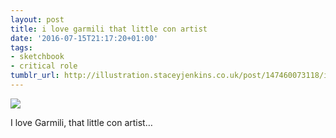 ```yaml
---
layout: post
title: i love garmili that little con artist
date: '2016-07-15T21:17:20+01:00'
tags:
- sketchbook
- critical role
tumblr_url: http://illustration.staceyjenkins.co.uk/post/147460073118/i-love-garmili-that-little-con-artist
---
```

 ![](/tumblr_files/tumblr_oadhowZdL11v28ub8o1_1280.jpg)  

I love Garmili, that little con artist…

